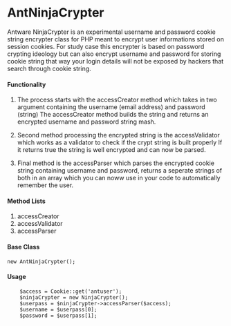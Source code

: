 # AntNinjaCrypter
Antware NinjaCrypter is an experimental username and password cookie string encrypter class for PHP meant to encrypt user informations stored on session cookies.
For study case this encrypter is based on password crypting ideology but can also encrypt username and password for storing cookie string that way your login details will not be exposed by hackers that search through cookie string.

#### Functionality
1. The process starts with the accessCreator method which takes in two argument containing the username (email address) and password (string)
The accessCreator method builds the string and returns an encrypted username and password string mash.

2. Second method processing the encrypted string is the accessValidator which works as a validator to check if the crypt string is built properly
If it returns true the string is well encrypted and can now be parsed.

3. Final method is the accessParser which parses the encrypted cookie string containing username and password, returns a seperate strings of both in an array
which you can noww use in your code to automatically remember the user.

#### Method Lists
1. accessCreator
2. accessValidator
3. accessParser

#### Base Class
```new AntNinjaCrypter();```

#### Usage

```
	$access = Cookie::get('antuser');
	$ninjaCrypter = new NinjaCrypter();
	$userpass = $ninjaCrypter->accessParser($access);
	$username = $userpass[0];
	$password = $userpass[1];

